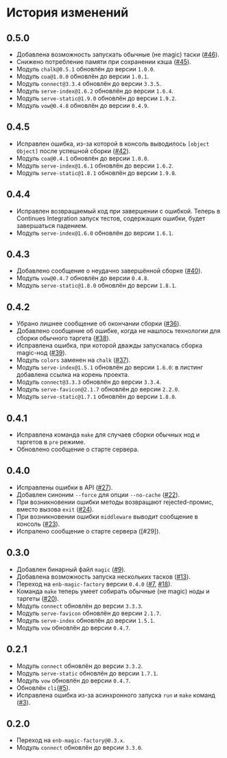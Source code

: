 История изменений
=================

0.5.0
-----

* Добавлена возможность запускать обычные (не magic) таски ([#46]).
* Снижено потребление памяти при сохранении кэша ([#45]).
* Модуль `chalk@0.5.1` обновлён до версии `1.0.0`.
* Модуль `coa@1.0.0` обновлён до версии `1.0.1`.
* Модуль `connect@3.3.4` обновлён до версии `3.3.5`.
* Модуль `serve-index@1.6.2` обновлён до версии `1.6.4`.
* Модуль `serve-static@1.9.0` обновлён до версии `1.9.2`.
* Модуль `vow@0.4.8` обновлён до версии `0.4.9`.

0.4.5
-----

* Исправлен ошибка, из-за которой в консоль выводилось `[object Object]` после успешной сборки ([#42]).
* Модуль `coa@0.4.1` обновлён до версии `1.0.0`.
* Модуль `serve-index@1.6.1` обновлён до версии `1.6.2`.
* Модуль `serve-static@1.8.1` обновлён до версии `1.9.0`.

0.4.4
-----

* Исправлен возвращаемый код при завершении с ошибкой. Теперь в Continues Integration запуск тестов, содержащих ошибки, будет завершаться падением.
* Модуль `serve-index@1.6.0` обновлён до версии `1.6.1`.

0.4.3
-----

* Добавлено сообщение о неудачно завершённой сборке ([#40]).
* Модуль `vow@0.4.7` обновлён до версии `0.4.8`.
* Модуль `serve-static@1.8.0` обновлён до версии `1.8.1`.

0.4.2
-----

* Убрано лишнее сообщение об окончании сборки ([#36]).
* Добавлено сообщение об ошибке, когда не нашлось технологии для сборки обычного таргета ([#38]).
* Исправлена ошибка, при которой дважды запускалась сборка magic-нод ([#39]).
* Модуль `colors` заменен на `chalk` ([#37]).
* Модуль `serve-index@1.5.1` обновлён до версии `1.6.0`: в листинг добавлена ссылка на корень проекта.
* Модуль `connect@3.3.3` обновлён до версии `3.3.4`.
* Модуль `serve-favicon@2.1.7` обновлён до версии `2.2.0`.
* Модуль `serve-static@1.7.1` обновлён до версии `1.8.0`.

0.4.1
-----

* Исправлена команда `make` для случаев сборки обычных нод и таргетов в `pre` режиме.
* Обновлено сообщение о старте сервера.

0.4.0
-----

* Исправлены ошибки в API ([#27]).
* Добавлен синоним `--force` для опции `--no-cache` ([#22]).
* При возникновении ошибки методы возвращают rejected-промис, вместо вызова `exit` ([#24]).
* При возникновении ошибки `middleware` выводит сообщение в консоль ([#23]).
* Испралено сообщение о старте сервера ([#29]).

0.3.0
-----

* Добавлен бинарный файл `magic` ([#9]).
* Добавлена возможность запуска нескольких тасков ([#13]).
* Переход на `enb-magic-factory` версии `0.4.0` ([#7], [#18]).
* Команда `make` теперь умеет собирать обычные (не magic) ноды и таргеты ([#20]).
* Модуль `connect` обновлён до версии `3.3.3`.
* Модуль `serve-favicon` обновлён до версии `2.1.7`.
* Модуль `serve-index` обновлён до версии `1.5.1`.
* Модуль `vow` обновлён до версии `0.4.7`.

0.2.1
-----

* Модуль `connect` обновлён до версии `3.3.2`.
* Модуль `serve-static` обновлён до версии `1.7.1`.
* Модуль `vow` обновлён до версии `0.4.7`.
* Обновлён `cli`([#5]).
* Исправлена ошибка из-за асинхронного запуска `run` и `make` команд ([#3]).


0.2.0
-----

* Переход на `enb-magic-factory@0.3.x`.
* Модуль `connect` обновлён до версии `3.3.0`.

[#46]: https://github.com/enb-bem/enb-magic-platform/issues/46
[#45]: https://github.com/enb-bem/enb-magic-platform/issues/45
[#42]: https://github.com/enb-bem/enb-magic-platform/issues/42
[#40]: https://github.com/enb-bem/enb-magic-platform/issues/40
[#39]: https://github.com/enb-bem/enb-magic-platform/issues/39
[#38]: https://github.com/enb-bem/enb-magic-platform/issues/38
[#37]: https://github.com/enb-bem/enb-magic-platform/issues/37
[#36]: https://github.com/enb-bem/enb-magic-platform/issues/36
[#27]: https://github.com/enb-bem/enb-magic-platform/issues/27
[#24]: https://github.com/enb-bem/enb-magic-platform/issues/24
[#23]: https://github.com/enb-bem/enb-magic-platform/issues/23
[#22]: https://github.com/enb-bem/enb-magic-platform/issues/22
[#20]: https://github.com/enb-bem/enb-magic-platform/issues/20
[#18]: https://github.com/enb-bem/enb-magic-platform/issues/18
[#13]: https://github.com/enb-bem/enb-magic-platform/issues/13
[#9]: https://github.com/enb-bem/enb-magic-platform/issues/9
[#7]: https://github.com/enb-bem/enb-magic-platform/issues/7
[#5]: https://github.com/enb-bem/enb-magic-platform/issues/5
[#3]: https://github.com/enb-bem/enb-magic-platform/issues/3
